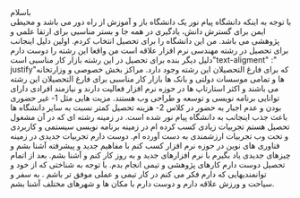<div dir="rlt" "text-aligment" :" justify">
باسلام
<br >
با توجه به اینکه دانشگاه پیام نور یک دانشگاه باز و آموزش از راه دور می باشد و محیطی ایمن برای گسترش دانش، یادگیری در همه جا و بستر مناسبی برای ارتقا علمی و پژوهشی می باشد. من این دانشگاه را برای تحصیل انتخاب کردم.  اولین دلیل اینجانب برای تحصیل در رشته مهندسی نرم افزار علاقه است من واقعا این رشته را دوست دارم دلیل دیگر بنده برای تحصیل در این رشته بازار کار مناسبی است"text-aligment" :" justify"که برای فارغ التحصیلان این رشته وجود دارد. مراکز بخش خصوصی و وزارتخانه ها و تمامی موسسات دولتی و بانک ها بازار کار مناسبی برای فارغ التحصیلان این رشته می باشند و اکثر استارتاپ ها در حوزه نرم افزار فعالیت دارند و نیازمند افرادی دارای توانایی برنامه نویسی و توسعه و طراحی وب هستند. مزیت هایی مثل 1- غیر حضوری بودن و عدم اجبار به حضور در کلاس 2- هزینه تحصیل کمتر نسبت به سایر دانشگاه ها باعث جذب اینجانب به دانشگاه پیام نور شده است. در زمینه رشته ای که در آن مشغول تحصیل هستم تجربیات زیادی کسب کرده ام در زمینه برنامه نویسی سیستمی و کاربردی و تحت وب تجربیات ارزشمندی به دست آورده ام. دوست دارم تجربیات جدیدی در زمینه فناوری های نوین در حوزه نرم افزار کسب کنم با مفاهیم جدید و پیشرفته آشنا بشم و چیزهای جدیدی یاد بگیرم با نرم افزارهای جدید و به روز کار کنم و آشنا بشم. بعد از اتمام تحصیل دوست دارم کارهای پژوهشی و تیمی انجام بدم. با توجه به شناختی که از خود و توانمندیهایی که دارم فکر می کنم در کار تیمی و عملی موفق تر باشم . به سفر و سیاحت و ورزش علاقه دارم و دوست دارم با مکان ها و شهرهای مختلف آشنا بشم.
<br>
</div>
